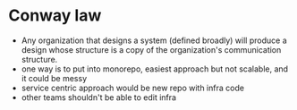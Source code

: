# Conway law
* Any organization that designs a system (defined broadly) will produce a design whose structure is a copy of the organization's communication structure.
* one way is to put into monorepo, easiest approach but not scalable, and it could be messy
* service centric approach would be new repo with infra code
* other teams shouldn't be able to edit infra
